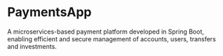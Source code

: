 # PaymentsApp
A microservices-based payment platform developed in Spring Boot, enabling efficient and secure management of accounts, users, transfers and investments.
